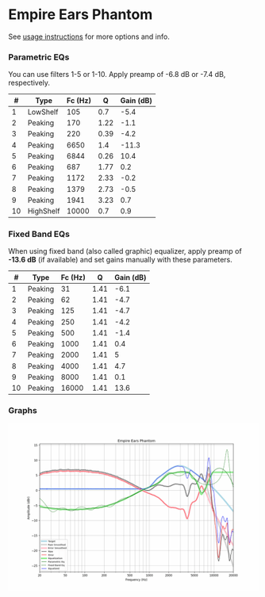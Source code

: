 # Empire Ears Phantom
See [usage instructions](https://github.com/jaakkopasanen/AutoEq#usage) for more options and info.

### Parametric EQs
You can use filters 1-5 or 1-10. Apply preamp of -6.8 dB or -7.4 dB, respectively.

|   # | Type      |   Fc (Hz) |    Q |   Gain (dB) |
|-----|-----------|-----------|------|-------------|
|   1 | LowShelf  |       105 | 0.7  |        -5.4 |
|   2 | Peaking   |       170 | 1.22 |        -1.1 |
|   3 | Peaking   |       220 | 0.39 |        -4.2 |
|   4 | Peaking   |      6650 | 1.4  |       -11.3 |
|   5 | Peaking   |      6844 | 0.26 |        10.4 |
|   6 | Peaking   |       687 | 1.77 |         0.2 |
|   7 | Peaking   |      1172 | 2.33 |        -0.2 |
|   8 | Peaking   |      1379 | 2.73 |        -0.5 |
|   9 | Peaking   |      1941 | 3.23 |         0.7 |
|  10 | HighShelf |     10000 | 0.7  |         0.9 |

### Fixed Band EQs
When using fixed band (also called graphic) equalizer, apply preamp of **-13.6 dB** (if available) and set gains manually with these parameters.

|   # | Type    |   Fc (Hz) |    Q |   Gain (dB) |
|-----|---------|-----------|------|-------------|
|   1 | Peaking |        31 | 1.41 |        -6.1 |
|   2 | Peaking |        62 | 1.41 |        -4.7 |
|   3 | Peaking |       125 | 1.41 |        -4.7 |
|   4 | Peaking |       250 | 1.41 |        -4.2 |
|   5 | Peaking |       500 | 1.41 |        -1.4 |
|   6 | Peaking |      1000 | 1.41 |         0.4 |
|   7 | Peaking |      2000 | 1.41 |         5   |
|   8 | Peaking |      4000 | 1.41 |         4.7 |
|   9 | Peaking |      8000 | 1.41 |         0.1 |
|  10 | Peaking |     16000 | 1.41 |        13.6 |

### Graphs
![](./Empire%20Ears%20Phantom.png)

